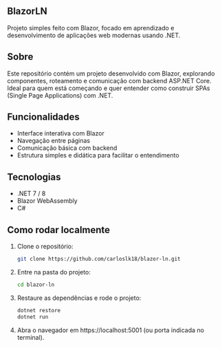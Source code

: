 ## BlazorLN

Projeto simples feito com Blazor, focado em aprendizado e desenvolvimento de aplicações web modernas usando .NET.

## Sobre

Este repositório contém um projeto desenvolvido com Blazor, explorando componentes, roteamento e comunicação com backend ASP.NET Core. Ideal para quem está começando e quer entender como construir SPAs (Single Page Applications) com .NET.

## Funcionalidades

- Interface interativa com Blazor
- Navegação entre páginas
- Comunicação básica com backend
- Estrutura simples e didática para facilitar o entendimento

## Tecnologias

- .NET 7 / 8
- Blazor WebAssembly
- C#

## Como rodar localmente

1. Clone o repositório:
   ```bash
   git clone https://github.com/carloslk18/blazor-ln.git
2. Entre na pasta do projeto:
   ```bash
   cd blazor-ln
4. Restaure as dependências e rode o projeto:
   ```bash
   dotnet restore
   dotnet run
6. Abra o navegador em https://localhost:5001 (ou porta indicada no terminal).
